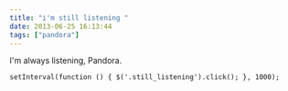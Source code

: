 ```yaml
---
title: "i'm still listening "
date: 2013-06-25 16:13:44
tags: ["pandora"]
---
```


<p>
I'm always listening, Pandora. 

```
setInterval(function () { $('.still_listening').click(); }, 1000);
```
</p>
